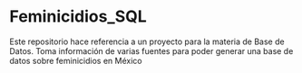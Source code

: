 # Feminicidios_SQL
Este repositorio hace referencia a un proyecto para la materia de Base de Datos. Toma información de varias fuentes para poder generar una base de datos sobre feminicidios en México
